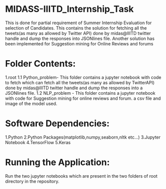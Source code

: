 # MIDASS-IIITD_Internship_Task
This is done for partial requirement of Summer Internship Evaluation for selection of Candidates. This contains the solution for fetching all the tweets(as many as allowed by Twitter API) done by midas@IIITD twitter handle and dump the responses into JSONlines file. Another solution has been implemented for  Suggestion mining for Online Reviews and forums

# Folder Contents:
1.root
  1.1 Python_problem- This folder contains a jupyter notebook with code to fetch which can fetch all the tweets(as many as                             allowed by TwitterAPI) done by midas@IIITD twitter handle and dump the responses into a JSONlines file.
  1.2 NLP_problem - This folder contains a jupyter notebook with code for Suggestion mining for online reviews and forum. a csv                     file and image of the model used.  
# Software Dependencies:
1.Python
2.Python Packages(matplotlib,numpy,seaborn,nltk etc...)
3.Jupyter Notebook
4.TensorFlow 
5.Keras
# Running the Application: 
Run the two jupyter notebooks which are present in the two folders of root directory in the repository.
